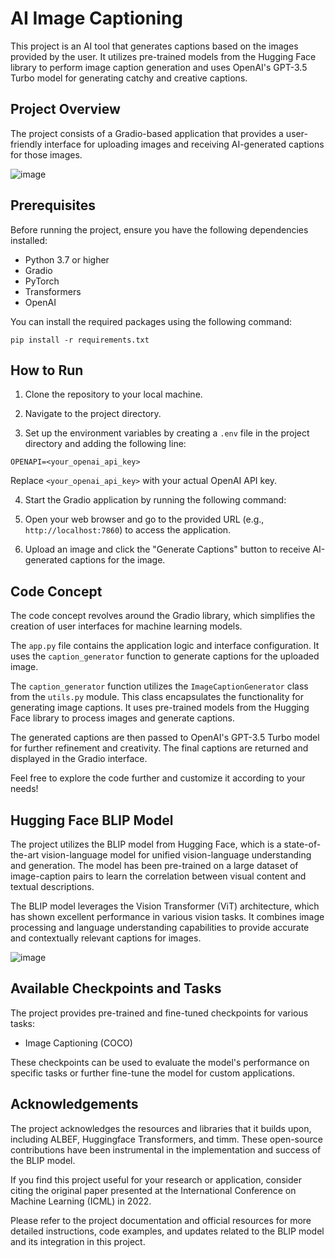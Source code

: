 # AI Image Captioning

This project is an AI tool that generates captions based on the images provided by the user. It utilizes pre-trained models from the Hugging Face library to perform image caption generation and uses OpenAI's GPT-3.5 Turbo model for generating catchy and creative captions.

## Project Overview

The project consists of a Gradio-based application that provides a user-friendly interface for uploading images and receiving AI-generated captions for those images.

![image](https://github.com/Manish06097/image_caption/assets/73208573/07bb8293-a350-4a77-b9c2-951708d9115c)


## Prerequisites

Before running the project, ensure you have the following dependencies installed:

- Python 3.7 or higher
- Gradio
- PyTorch
- Transformers
- OpenAI

You can install the required packages using the following command:
```
pip install -r requirements.txt
```


## How to Run

1. Clone the repository to your local machine.
2. Navigate to the project directory.

3. Set up the environment variables by creating a `.env` file in the project directory and adding the following line:
```
OPENAPI=<your_openai_api_key>
```

Replace `<your_openai_api_key>` with your actual OpenAI API key.

4. Start the Gradio application by running the following command:

5. Open your web browser and go to the provided URL (e.g., `http://localhost:7860`) to access the application.

6. Upload an image and click the "Generate Captions" button to receive AI-generated captions for the image.

## Code Concept

The code concept revolves around the Gradio library, which simplifies the creation of user interfaces for machine learning models.

The `app.py` file contains the application logic and interface configuration. It uses the `caption_generator` function to generate captions for the uploaded image.

The `caption_generator` function utilizes the `ImageCaptionGenerator` class from the `utils.py` module. This class encapsulates the functionality for generating image captions. It uses pre-trained models from the Hugging Face library to process images and generate captions.

The generated captions are then passed to OpenAI's GPT-3.5 Turbo model for further refinement and creativity. The final captions are returned and displayed in the Gradio interface.

Feel free to explore the code further and customize it according to your needs!


## Hugging Face BLIP Model
The project utilizes the BLIP model from Hugging Face, which is a state-of-the-art vision-language model for unified vision-language understanding and generation. The model has been pre-trained on a large dataset of image-caption pairs to learn the correlation between visual content and textual descriptions.

The BLIP model leverages the Vision Transformer (ViT) architecture, which has shown excellent performance in various vision tasks. It combines image processing and language understanding capabilities to provide accurate and contextually relevant captions for images.

![image](https://github.com/Manish06097/image_caption/assets/73208573/b7e866a5-6d26-41e3-a083-950b34128bfd)

## Available Checkpoints and Tasks
The project provides pre-trained and fine-tuned checkpoints for various tasks:
- Image Captioning (COCO)

These checkpoints can be used to evaluate the model's performance on specific tasks or further fine-tune the model for custom applications.

## Acknowledgements
The project acknowledges the resources and libraries that it builds upon, including ALBEF, Huggingface Transformers, and timm. These open-source contributions have been instrumental in the implementation and success of the BLIP model.

If you find this project useful for your research or application, consider citing the original paper presented at the International Conference on Machine Learning (ICML) in 2022.

Please refer to the project documentation and official resources for more detailed instructions, code examples, and updates related to the BLIP model and its integration in this project.




